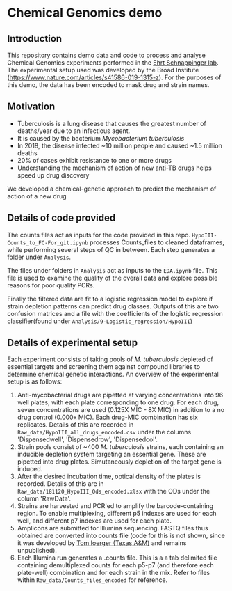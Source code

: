 # Chemical Genomics demo

## Introduction
This repository contains demo data and code to process and analyse Chemical Genomics experiments performed in the [Ehrt Schnappinger lab](https://www.ehrtschnappingerlabs.org/). The experimental setup used was developed by the Broad Institute (https://www.nature.com/articles/s41586-019-1315-z). For the purposes of this demo, the data has been encoded to mask drug and strain names. 

## Motivation

- Tuberculosis is a lung disease that causes the greatest number of deaths/year due to an infectious agent.
- It is caused by the bacterium _Mycobacterium tuberculosis_
- In 2018, the disease infected ~10 million people and caused ~1.5 million deaths
- 20% of cases exhibit resistance to one or more drugs
- Understanding the mechanism of action of new anti-TB drugs helps speed up drug discovery

We developed a chemical-genetic approach to predict the mechanism of action of a new drug

## Details of code provided

The counts files act as inputs for the code provided in this repo. `HypoIII-Counts_to_FC-For_git.ipynb` processes Counts_files to cleaned dataframes, while performing several steps of QC in between. Each step generates a folder under `Analysis`. 

The files under folders in `Analysis` act as inputs to the `EDA.ipynb` file. This file is used to examine the quality of the overall data and explore possible reasons for poor quality PCRs.

Finally the filtered data are fit to a logistic regression model to explore if strain depletion patterns can predict drug classes. Outputs of this are two confusion matrices and a file with the coefficients of the logistic regression classifier(found under `Analysis/9-Logistic_regression/HypoIII`)

## Details of experimental setup
Each experiment consists of taking pools of _M. tuberculosis_ depleted of essential targets and screening them against compound libraries to determine chemical genetic interactions. An overview of the experimental setup is as follows:

1. Anti-mycobacterial drugs are pipetted at varying concentrations into 96 well plates, with each plate corresponding to one drug. For each drug, seven concentrations are used (0.125X MIC - 8X MIC) in addition to a no drug control (0.000x MIC). Each drug-MIC combination has six replicates. Details of this are recorded in `Raw_data/HypoIII_all_drugs_encoded.csv` under the columns 'Dispensedwell', 'Dispensedrow', 'Dispensedcol'.
2. Strain pools consist of ~400 _M. tuberculosis_ strains, each containing an inducible depletion system targeting an essential gene. These are pipetted into drug plates. Simutaneously depletion of the target gene is induced.
3. After the desired incubation time, optical density of the plates is recorded. Details of this are in `Raw_data/181120_HypoIII_Ods_encoded.xlsx` with the ODs under the column 'RawData'.
4. Strains are harvested and PCR'ed to amplify the barcode-containing region. To enable multiplexing, different p5 indexes are used for each well, and different p7 indexes are used for each plate.
5. Amplicons are submitted for Illumina sequencing. FASTQ files thus obtained are converted into counts file (code for this is not shown, since it was developed by [Tom Ioerger (Texas A&M)](https://engineering.tamu.edu/cse/profiles/tioerger.html) and remains unpublished). 
6. Each Illumina run generates a .counts file. This is a a tab delimited file containing demultiplexed counts for each p5-p7 (and therefore each plate-well) combination and for each strain in the mix. Refer to files within `Raw_data/Counts_files_encoded` for reference.

